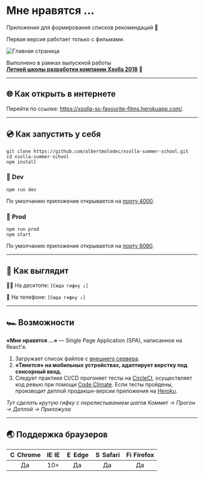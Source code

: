 # Мне нравятся ...
Приложения для формирования списков рекомендаций 💙

Первая версия работает только с фильмами.

![Главная страница](https://i.imgur.com/dmHYPsT.png)

Выполнено в рамках выпускной работы <br>**[Летней школы разработки компании Xsolla 2018](http://school.xsolla.com/)** 🎯

---
## 🌐 Как открыть в интернете

Перейти по ссылке: https://xsolla-ss-favourite-films.herokuapp.com/.

---
## 💿 Как запустить у себя

```
git clone https://github.com/albertmolodec/xsolla-summer-school.git
cd xsolla-summer-school
npm install
```

### 🦄 Dev

```
npm run dev
```

По умолчанию приложение открывается на [порту 4000](http://localhost:4000).

### 🏇 Prod

```
npm run prod
npm start
```

По умолчанию приложение открывается на [порту 8080](http://localhost:8080).

---
## 🎨 Как выглядит

👨‍💻 На десктопе:
`[Сюда гифку ↓]`

📱 На телефоне:
`[Сюда гифку ↓]`

---
## 🏎️ Возможности

**«Мне нравятся ...»** — Single Page Application (SPA), написанное на React'е.

1. Загружает список файлов с [внешнего сервера](https://xsolla-ss-films-api.herokuapp.com/films).
1. **«Тянется» на мобильных устройствах, адаптирует верстку под сенсорный ввод.**
1. Следует практике CI/CD прогоняет тесты на [CircleCI](https://circleci.com/), осуществляет код ревью при помощи [Code Climate](https://codeclimate.com/). Если тесты пройдены, производит деплой продакшн-версии приложения на [Heroku](https://heroku.com).

*Тут сделать крутую гифку с перелистыванием шагов Коммит → Прогон → Деплой → Приложуха*

---
## 🌏 Поддержка браузеров

| <img src="https://user-images.githubusercontent.com/1215767/34348387-a2e64588-ea4d-11e7-8267-a43365103afe.png" alt="Chrome" width="16px" height="16px" /> Chrome | <img src="https://user-images.githubusercontent.com/1215767/34348590-250b3ca2-ea4f-11e7-9efb-da953359321f.png" alt="IE" width="16px" height="16px" /> IE | <img src="https://user-images.githubusercontent.com/1215767/34348380-93e77ae8-ea4d-11e7-8696-9a989ddbbbf5.png" alt="Edge" width="16px" height="16px" /> Edge | <img src="https://user-images.githubusercontent.com/1215767/34348394-a981f892-ea4d-11e7-9156-d128d58386b9.png" alt="Safari" width="16px" height="16px" /> Safari | <img src="https://user-images.githubusercontent.com/1215767/34348383-9e7ed492-ea4d-11e7-910c-03b39d52f496.png" alt="Firefox" width="16px" height="16px" /> Firefox |
| :---------: | :---------: | :---------: | :---------: | :---------: |
| Да | 10+ | Да | Да | Да |